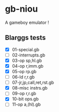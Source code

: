 # gb-niou
A gameboy emulator !

## Blarggs tests
- [x] 01-special.gb
- [ ] 02-interrupts.gb
- [x] 03-op sp,hl.gb
- [x] 04-op r,imm.gb
- [x] 05-op rp.gb
- [ ] 06-ld r,r.gb
- [ ] 07-jr,jp,call,ret,rst.gb
- [x] 08-misc instrs.gb
- [ ] 09-op r,r.gb
- [x] 10-bit ops.gb
- [ ] 11-op a,(hl).gb
